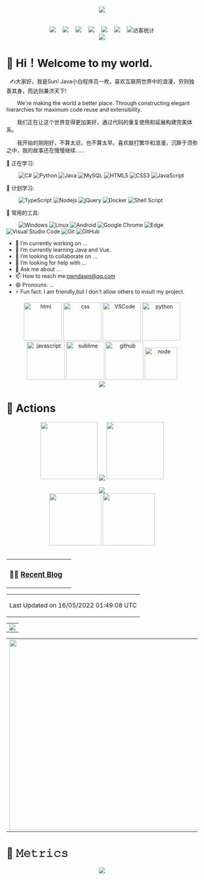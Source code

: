 <!-- 动态打字效果 -->
<h1 align="center">
  <a href="https://blog.ideaopen.cn/">
    <img src="https://readme-typing-svg.herokuapp.com/?lines=console.log(%22Hello%2C%20World!%22);同学，提醒你要天天开心哦!&center=true&size=27">
  </a>
</h1>
<br>

<!-- 个人资料徽标 -->
<div align="center">
  <a href="https://www.iaesun.com"><img src="https://img.shields.io/badge/website-%E4%B8%AA%E4%BA%BA%E7%BD%91%E7%AB%99-blue"></a>&emsp;
  <a href="https://gitee.com/imosun/"><img src="https://img.shields.io/badge/Gitee-%E7%A0%81%E4%BA%91-red"></a>&emsp;
  <a href="https://www.cnblogs.com/imosun/"><img src="https://img.shields.io/badge/cnblogs-%E5%8D%9A%E5%AE%A2%E5%9B%AD-orange"></a>&emsp;
  <a href="https://blog.csdn.net/m0_61307402"><img src="https://img.shields.io/badge/CSDN-%E5%8D%9A%E5%AE%A2-c32136"></a>&emsp;
  <a href="https://space.bilibili.com/1361359223/"><img src="https://img.shields.io/badge/bilibili-B%E7%AB%99-ff69b4"></a>&emsp;
  <a href="https://www.zhihu.com/people/dawns55/"><img src="https://img.shields.io/badge/zhihu-%E7%9F%A5%E4%B9%8E-blue"></a>&emsp;
<!-- 访客数统计徽标 -->
  <img src="https://visitor-badge.glitch.me/badge?page_id=Cndawn" alt="访客统计" /></div>

<!-- 贪吃蛇代码贡献图 -->
<div align="center"><img src="https://cdn.jsdelivr.net/gh/JanYork/JanYork/contribution-snake/github-contribution-grid-snake.svg](https://cdn.oown.cn/gh/cndawn/cndawn/github-contribution-grid-snake.svg" /></div>


#  🙋 Hi！Welcome to my world.

<p>&nbsp;&nbsp;✍️大家好，我是Sun! Java小白程序员一枚，喜欢互联网世界中的浪漫，穷则独善其身，而达则兼济天下!</p>
<p>&emsp;&emsp;We're making the world a better place. Through constructing elegant hierarchies for maximum code reuse and extensibility.</p>
<p>&emsp;&emsp;我们正在让这个世界变得更加美好，通过代码的重复使用和延展构建完美体系。</p>
<p>&emsp;&emsp;我开始的刚刚好，不算太迟，也不算太早。喜欢敲打繁华和浪漫，沉醉于须弥之中，我的故事还在慢慢继续......</p>

<!-- 比较好的开源项目卡片 -->
<!--<div align="center">
<a href="https://github.com/iaesun">
  <img src="https://github-readme-stats.vercel.app/api/pin/?username=JanYork&repo=Library-&theme=dark&bg_color=0d1117&hide_border=true" /></a>
<a href="https://github.com/iaesun">
  <img src="https://github-readme-stats.vercel.app/api/pin/?username=JanYork&repo=JanYork&theme=dark&bg_color=0d1117&hide_border=true" /></a>
</div>-->

💪 正在学习: 

&emsp;&emsp;
![C#](https://img.shields.io/badge/c%23-%23239120.svg?style=flat-square&logo=c-sharp&logoColor=white)
![Python](https://img.shields.io/badge/-Python-pink?style=flat-square&logo=Python)
![Java](https://img.shields.io/badge/-java-yellow?style=flat-square&logo=java)
![MySQL](https://img.shields.io/badge/mysql-%2300f.svg?style=flat-square&logo=mysql&logoColor=white)
![HTML5](https://img.shields.io/badge/-HTML5-E34F26?style=flat-square&logo=html5&logoColor=white)
![CSS3](https://img.shields.io/badge/-CSS3-1572B6?style=flat-square&logo=css3)
![JavaScript](https://img.shields.io/badge/-JavaScript-oringe?style=flat-square&logo=javascript)

🧠 计划学习:

&emsp;&emsp;
![TypeScript](https://img.shields.io/badge/typescript-%23007ACC.svg?style=flat-square&logo=typescript&logoColor=white)
![Nodejs](https://img.shields.io/badge/-Nodejs-c0ebd?style=flat-square&logo=Node.js)
![jQuery](https://img.shields.io/badge/jquery-%230769AD.svg?style=style=flat-square&logo=jquery&logoColor=white)
![Docker](https://img.shields.io/badge/-Docker-FCC624?style=flat-square&logo=docker)
![Shell Script](https://img.shields.io/badge/shell_script-%4285F4.svg?style=style=flat-square&logo=gnu-bash&logoColor=white)

🧰 常用的工具:

&emsp;&emsp; 
![Windows](https://img.shields.io/badge/Windows-0078D6?style=flat-square&logo=windows&logoColor=white)
![Linux](https://img.shields.io/badge/Linux-FCC624?style=style=flat-square&logo=linux&logoColor=black)
![Android](https://img.shields.io/badge/Android-3DDC84?style=flat-square&logo=android&logoColor=white)
![Google Chrome](https://img.shields.io/badge/Chrome-4285F4?style=flat-square&logo=GoogleChrome&logoColor=white)
![Edge](https://img.shields.io/badge/Edge-0078D7?style=flat-square&logo=Microsoft-edge&logoColor=white)
![Visual Studio Code](https://img.shields.io/badge/-Visual%20Studio%20Code-007ACC?style=flat-square&logo=Visual%20Studio%20Code&logoColor=fff)
![Git](https://img.shields.io/badge/-Git-FCC624?style=flat-square&logo=git)
![GitHub](https://img.shields.io/badge/-GitHub-pink?style=flat-square&logo=github)


- 🔭 I’m currently working on …
- 🌱 I’m currently learning Java and Vue.
- 👯 I’m looking to collaborate on ...
- 🤔 I’m looking for help with ...
- 💬 Ask me about ...
- 📫 How to reach me:owndawn@qq.com
- 😄 Pronouns: ...
- ⚡ Fun fact: I am friendly,but I don't allow others to insult my project.


<!-- Gif -->
<div align="center">
  <img alt-"html5" src="https://media.giphy.com/media/XAxylRMCdpbEWUAvr8/giphy.gif" width="100" title="html">
  <img alt="css" src="https://media.giphy.com/media/fsEaZldNC8A1PJ3mwp/giphy.gif" width="100" title="css">
  <img alt="VSCode" src="https://i.giphy.com/media/IdyAQJVN2kVPNUrojM/200.webp" width="100" title="vscode">
  <img alt="python" src="https://i.giphy.com/media/LMt9638dO8dftAjtco/200.webp" width="100" title="python">
  <img alt="javascript" src="https://media3.giphy.com/media/ln7z2eWriiQAllfVcn/200w.webp" width="100" title="javascript">
  <img alt="sublime" src="https://media.giphy.com/media/jnDKffgCfGYOp6cMTK/giphy.gif" width="100" title="sublime">
  <img alt="github" src="https://i.giphy.com/media/KzJkzjggfGN5Py6nkT/200.webp" width="100" title="github">
  <img alt="node" src="https://media.giphy.com/media/kdFc8fubgS31b8DsVu/giphy.gif" width="85" title="node">
</div>

<!-- just img -->
<div align="center"><img src="https://cdn.jsdelivr.net/gh/sun0225SUN/photos/images/202110311924844.png" /></div>

# 🚀 Actions

<!-- 连续提交代码天数记录 -->
<div align="center">
  <img width="150" src="https://cdn.jsdelivr.net/gh/sun0225SUN/photos/images/202108300310676.png" />
  <img align="center" src="https://github-readme-streak-stats.herokuapp.com/?user=JanYork&theme=dark&hide_border=true" />
  <img width="150" src="https://cdn.jsdelivr.net/gh/sun0225SUN/photos/images/202108300312623.png" />
</div>
<br>

<!-- Dynamic Quotes -->
<div align="center"><img src="https://quotes-github-readme.vercel.app/api?type=horizontal&theme=dark"></div>

<!-- GitHub奖杯🏆 -->
<!--<div align="center"><img  src="https://github-profile-trophy.vercel.app/?username=JanYork&theme=gruvbox&row=1&column=6&no-frame=true&no-bg=true" /></div>
<br>-->

<!-- GitHub数据统计 -->
<div align="center">
  <img height="137px" src="https://github-readme-stats.vercel.app/api?username=Cndawn&hide_title=true&hide_border=true&show_icons=trueline_height=21&text_color=000&icon_color=000&bg_color=0,ea6161,ffc64d,fffc4d,52fa5a&theme=graywhite" />
  <img height="137px" src="https://github-readme-stats.vercel.app/api/top-langs/?username=JanYork&hide_title=true&hide_border=true&layout=compact&langs_count=6&text_color=000&icon_color=fff&bg_color=0,52fa5a,4dfcff,c64dff&theme=graywhite" />
</div>
<br>

<!-- 最近博客和豆瓣动态 -->
<table align="center">
<tr>
<td valign="top">    

### 🤹‍♀️ <a href="https://www.iuhero.com/" target="_blank">Recent Blog</a>
 
  
</td>
    
<td valign="top">
  
<!-- ### 🤾‍♂️ <a href="https://www.douban.com/people/sun0225SUN/" target="_blank">Funny Soul</a> -->

<!-- START_SECTION:douban -->
<!-- * <a href='https://book.douban.com/subject/35681856/' target='_blank'>读过Python3网络爬虫开发实战 第2版</a> - 2021-12-31
* <a href='https://book.douban.com/subject/6082808/' target='_blank'>想读百年孤独</a> - 2021-11-28
* <a href='https://music.douban.com/subject/35624611/' target='_blank'>想听光亮</a> - 2021-11-12
* <a href='https://book.douban.com/subject/35582002/' target='_blank'>想读我的灵魂骑在纸背上</a> - 2021-11-12
* <a href='http://movie.douban.com/subject/24529353/' target='_blank'>想看绝地逃亡</a> - 2021-03-07 -->
<!-- END_SECTION:douban -->
  
</td> 
</tr>
</table>


<!-- wakatime 统计 -->
<table align="center">
<tr>
<td valign="top">  
  
<!--START_SECTION:waka-->
<!-- **I'm an Early 🐤** 

```text
🌞 Morning    250 commits    ██████████░░░░░░░░░░░░░░░   39.75% 
🌆 Daytime    168 commits    ██████░░░░░░░░░░░░░░░░░░░   26.71% 
🌃 Evening    136 commits    █████░░░░░░░░░░░░░░░░░░░░   21.62% 
🌙 Night      75 commits     ███░░░░░░░░░░░░░░░░░░░░░░   11.92%

```
📅 **I'm Most Productive on Friday** 

```text
Monday       83 commits     ███░░░░░░░░░░░░░░░░░░░░░░   13.2% 
Tuesday      75 commits     ███░░░░░░░░░░░░░░░░░░░░░░   11.92% 
Wednesday    114 commits    ████░░░░░░░░░░░░░░░░░░░░░   18.12% 
Thursday     52 commits     ██░░░░░░░░░░░░░░░░░░░░░░░   8.27% 
Friday       166 commits    ██████░░░░░░░░░░░░░░░░░░░   26.39% 
Saturday     68 commits     ██░░░░░░░░░░░░░░░░░░░░░░░   10.81% 
Sunday       71 commits     ██░░░░░░░░░░░░░░░░░░░░░░░   11.29%

```


📊 **This Week I Spent My Time On** 

```text
⌚︎ Time Zone: Asia/Shanghai

💬 Programming Languages: 
HTML                     6 hrs 39 mins       ████████████████░░░░░░░░░   63.94% 
C++                      2 hrs 35 mins       ██████░░░░░░░░░░░░░░░░░░░   24.86% 
Python                   55 mins             ██░░░░░░░░░░░░░░░░░░░░░░░   8.93% 
C                        14 mins             ░░░░░░░░░░░░░░░░░░░░░░░░░   2.27%

🔥 Editors: 
VS Code                  7 hrs 44 mins       ██████████████████░░░░░░░   74.35% 
Visual Studio            2 hrs 40 mins       ██████░░░░░░░░░░░░░░░░░░░   25.65%

💻 Operating System: 
Windows                  10 hrs 25 mins      █████████████████████████   100.0%

``` -->


 Last Updated on 16/05/2022 01:49:08 UTC
<!--END_SECTION:waka-->
</td>
</tr>
</table>

<!-- GitHub Activity Graph -->
<table align="center">
  <tr>
    <td colspan="2">
      <img src="https://activity-graph.herokuapp.com/graph?username=JanYork&theme=xcode&bg_color=FF000000&hide_border=true" />
    </td>
  </tr>
</table>

<!-- Wakatime Graph-->
<table>
  <tr>
    <td>
      <img src="https://wakatime.com/share/@8f125ee9-f404-4a45-8093-17301b3daa5c/630bb486-deb9-400c-94ab-78f1dabbf44b.svg" width="500"/>
    </td>
    <td>
      <img src="https://wakatime.com/share/@8f125ee9-f404-4a45-8093-17301b3daa5c/34b74030-a1be-4824-9201-bd29936df768.svg" width="500"/>
    </td>
  </tr>
</table>

# 🎯 𝙼𝚎𝚝𝚛𝚒𝚌𝚜

<!-- plugin metrics -->
<div align="center">
  <img src="https://cdn.jsdelivr.net/gh/sun0225SUN/photos/images/202111021926704.png"/>
</div>
